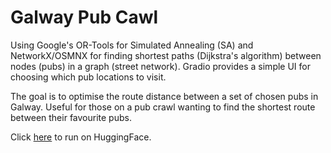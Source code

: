 # Galway Pub Cawl

Using Google's OR-Tools for Simulated Annealing (SA) and NetworkX/OSMNX for finding shortest paths (Dijkstra's algorithm) between nodes (pubs) in a graph (street network). Gradio provides a simple UI for choosing which pub locations to visit.

The goal is to optimise the route distance between a set of chosen pubs in Galway. Useful for those on a pub crawl wanting to find the shortest route between their favourite pubs.

Click [here](https://huggingface.co/spaces/sadFaceEmoji/galway-pub-crawl) to run on HuggingFace.
